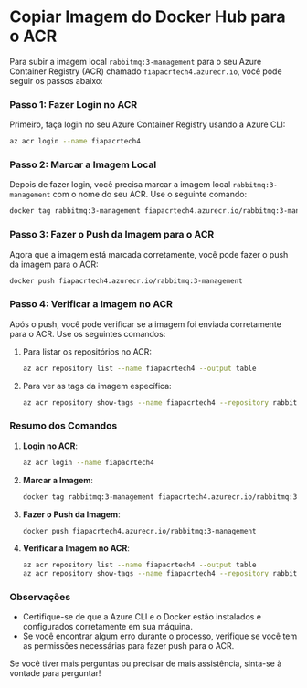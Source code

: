 # Copiar Imagem do Docker Hub para o ACR



Para subir a imagem local `rabbitmq:3-management` para o seu Azure Container Registry (ACR) chamado `fiapacrtech4.azurecr.io`, você pode seguir os passos abaixo:

### Passo 1: Fazer Login no ACR

Primeiro, faça login no seu Azure Container Registry usando a Azure CLI:

```bash
az acr login --name fiapacrtech4
```

### Passo 2: Marcar a Imagem Local

Depois de fazer login, você precisa marcar a imagem local `rabbitmq:3-management` com o nome do seu ACR. Use o seguinte comando:

```bash
docker tag rabbitmq:3-management fiapacrtech4.azurecr.io/rabbitmq:3-management
```

### Passo 3: Fazer o Push da Imagem para o ACR

Agora que a imagem está marcada corretamente, você pode fazer o push da imagem para o ACR:

```bash
docker push fiapacrtech4.azurecr.io/rabbitmq:3-management
```

### Passo 4: Verificar a Imagem no ACR

Após o push, você pode verificar se a imagem foi enviada corretamente para o ACR. Use os seguintes comandos:

1. Para listar os repositórios no ACR:

   ```bash
   az acr repository list --name fiapacrtech4 --output table
   ```

2. Para ver as tags da imagem específica:

   ```bash
   az acr repository show-tags --name fiapacrtech4 --repository rabbitmq --output table
   ```

### Resumo dos Comandos

1. **Login no ACR**:
   ```bash
   az acr login --name fiapacrtech4
   ```

2. **Marcar a Imagem**:
   ```bash
   docker tag rabbitmq:3-management fiapacrtech4.azurecr.io/rabbitmq:3-management
   ```

3. **Fazer o Push da Imagem**:
   ```bash
   docker push fiapacrtech4.azurecr.io/rabbitmq:3-management
   ```

4. **Verificar a Imagem no ACR**:
   ```bash
   az acr repository list --name fiapacrtech4 --output table
   az acr repository show-tags --name fiapacrtech4 --repository rabbitmq --output table
   ```

### Observações

- Certifique-se de que a Azure CLI e o Docker estão instalados e configurados corretamente em sua máquina.
- Se você encontrar algum erro durante o processo, verifique se você tem as permissões necessárias para fazer push para o ACR.

Se você tiver mais perguntas ou precisar de mais assistência, sinta-se à vontade para perguntar!